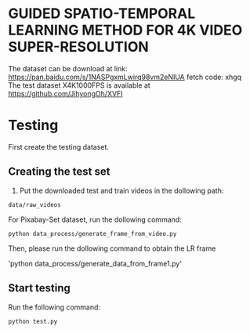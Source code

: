 
# GUIDED SPATIO-TEMPORAL LEARNING METHOD FOR 4K VIDEO SUPER-RESOLUTION
The dataset can be download at link: https://pan.baidu.com/s/1NASPgxmLwirq98vm2eNIUA  fetch code: xhgq
The test dataset X4K1000FPS is available at https://github.com/JihyongOh/XVFI
# Testing #
First create the testing dataset.

## Creating the test set ## 

1. Put the downloaded test and train videos in the dollowing path:

`data/raw_videos`

For Pixabay-Set dataset, run the dollowing command:

`python data_process/generate_frame_from_video.py`

Then, please run the dollowing command to obtain the LR frame

'python data_process/generate_data_from_frame1.py'

## Start testing ## 

Run the following command:

`python test.py`
